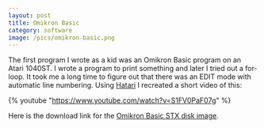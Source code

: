 ```yaml
---
layout: post
title: Omikron Basic
category: software
image: /pics/omikron-basic.png
---
```


The first program I wrote as a kid was an Omikron Basic program on an Atari 1040ST.
I wrote a program to print something and later I tried out a for-loop.
It took me a long time to figure out that there was an EDIT mode with automatic line numbering.
Using [Hatari][1] I recreated a short video of this:

{% youtube "https://www.youtube.com/watch?v=S1FV0PaF07g" %}

Here is the download link for the [Omikron Basic STX disk image](/downloads/omikron-basic.stx).

[1]: https://hatari.tuxfamily.org/
